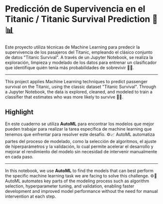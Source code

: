 # Predicción de Supervivencia en el Titanic / Titanic Survival Prediction 🚢📊

Este proyecto utiliza técnicas de Machine Learning para predecir la supervivencia de los pasajeros del Titanic, empleando el clásico conjunto de datos "Titanic Survival". A través de un Jupyter Notebook, se realiza la exploración, limpieza y modelado de los datos para entrenar un clasificador que identifique quién tenía más probabilidades de sobrevivir 🧠💡.

---

This project applies Machine Learning techniques to predict passenger survival on the Titanic, using the classic dataset "Titanic Survival". Through a Jupyter Notebook, the data is explored, cleaned, and modeled to train a classifier that estimates who was more likely to survive 🧠🚀.

## Highlight 

En este cuaderno se utiliza **AutoML** para encontrar los modelos que mejor pueden trabajar para realizar la tarea específica de machine learning que tenemos que enfrentar para resolver este desafío. ⚙️📈 AutoML automatiza partes del proceso de modelado, como la selección de algoritmos, el ajuste de hiperparámetros y la validación, lo cual permite acelerar el desarrollo y mejorar el rendimiento del modelo sin necesidad de intervenir manualmente en cada paso.

---

In this notebook, we use **AutoML** to find the models that can best perform the specific machine learning task we are facing to solve this challenge. ⚙️🚀 AutoML automates key parts of the modeling process such as algorithm selection, hyperparameter tuning, and validation, enabling faster development and improved model performance without the need for manual intervention at each step.
